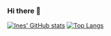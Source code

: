 ### Hi there 👋

<!--
**Ineslujan/Ineslujan** is a ✨ _special_ ✨ repository because its `README.md` (this file) appears on your GitHub profile.

Here are some ideas to get you started:

- 🔭 I’m currently working on ...
- 🌱 I’m currently learning ...
- 👯 I’m looking to collaborate on ...
- 🤔 I’m looking for help with ...
- 💬 Ask me about ...
- 📫 How to reach me: ...
- 😄 Pronouns: ...
- ⚡ Fun fact: ...
-->
[![Ines' GitHub stats](https://github-readme-stats.vercel.app/api?username=Ineslujan&bg_color=0e1117&border_color=0e1117)](https://github.com/anuraghazra/github-readme-stats)
[![Top Langs](https://github-readme-stats.vercel.app/api/top-langs/?username=Ineslujan&layout=compact&bg_color=0e1117&border_color=0e1117)](https://github.com/Ineslujan/github-readme-stats)

